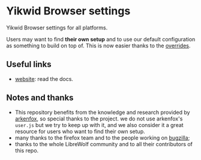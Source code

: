 # Yikwid Browser settings

Yikwid Browser settings for all platforms.

Users may want to find **their own setup** and to use our default configuration as something to build on top of. This is now easier thanks to the [overrides](https://librewolf.net/docs/settings/#where-do-i-find-my-librewolfoverridescfg).

## Useful links
- [website](https://yikwid.net/): read the docs.

## Notes and thanks
- This repository benefits from the knowledge and research provided by [arkenfox](https://github.com/arkenfox), so special thanks to the project.
we do not use arkenfox's `user.js` but we try to keep up with it, and we also consider it a great resource for users who want to find their own setup.
- many thanks to the firefox team and to the people working on [bugzilla](https://bugzilla.mozilla.org/home);
- thanks to the whole LibreWolf community and to all their contributors of this repo.
